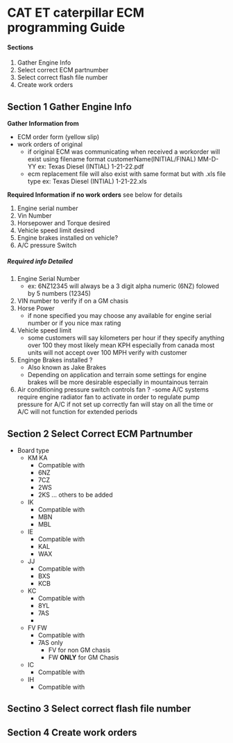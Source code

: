 # CAT ET caterpillar ECM programming Guide

#### Sections
1. Gather Engine Info
2. Select correct ECM partnumber
3. Select correct flash file number
4. Create work orders


## Section 1 Gather Engine Info

**Gather Information from** 
  - ECM order form (yellow slip) 
  - work orders of original 
    - if original ECM was communicating when received a 
       workorder will exist using filename format customerName(INITIAL/FINAL) MM-D-YY 
       ex: Texas Diesel (INTIAL) 1-21-22.pdf
    - ecm replacement file will also exist with same format but with .xls file type
       ex: Texas Diesel (INTIAL) 1-21-22.xls   
       
**Required Information if no work orders** see below for details 
1. Engine serial number
2. Vin Number
3. Horsepower and Torque desired
4. Vehicle speed limit desired
5. Engine brakes installed on vehicle?
6. A/C pressure Switch


##### Required info Detailed
1. Engine Serial Number 
   - ex: 6NZ12345 will always be a 3 digit alpha numeric (6NZ) folowed by 5 numbers (12345)
2. VIN number to verify if on a GM chasis 
3. Horse Power 
    - if none specified you may choose any available for engine serial number or if you nice max rating
4. Vehicle speed limit 
    - some customers will say kilometers per hour 
      if they specify anything over 100 they most likely mean KPH especially from canada
      most units will not accept over 100 MPH verify with customer
5. Enginge Brakes installed ?
    - Also known as Jake Brakes
    - Depending on application and terrain 
    some settings for engine brakes will be more desirable especially in mountainous terrain 
6. Air conditioning pressure switch controls fan ?
    -some A/C systems require engine radiator fan to activate in order to regulate pump pressure for A/C 
     if not set up correctly fan will stay on all the time or A/C will not function for extended periods
  
  

## Section 2 Select Correct ECM Partnumber
  - Board type
    - KM KA
      - Compatible with
      - 6NZ
      - 7CZ
      - 2WS
      - 2KS ... others to be added
    - IK
      - Compatible with
      - MBN
      - MBL
    - IE
      - Compatible with
      - KAL
      - WAX
    - JJ
      - Compatible with
      - BXS
      - KCB
    - KC
      - Compatible with
      - 8YL
      - 7AS
      - 
    - FV FW
      - Compatible with
      - 7AS only
        - FV for non GM chasis
        - FW **ONLY** for GM Chasis
    - IC
      - Compatible with
    - IH
      - Compatible with
## Sectino 3 Select correct flash file number
## Section 4 Create work orders

